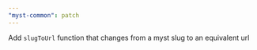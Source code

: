 ```yaml
---
"myst-common": patch
---
```


Add `slugToUrl` function that changes from a myst slug to an equivalent url
